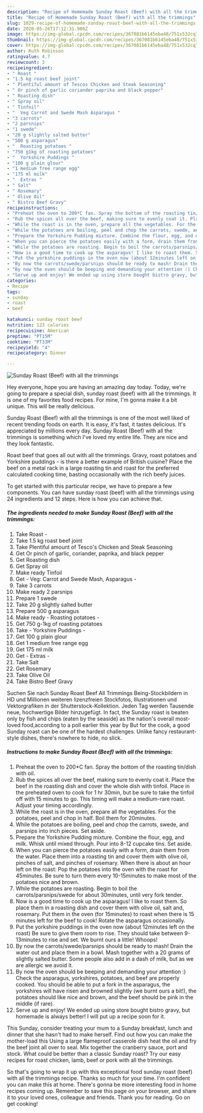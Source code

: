 ```yaml
---
description: "Recipe of Homemade Sunday Roast (Beef) with all the trimmings"
title: "Recipe of Homemade Sunday Roast (Beef) with all the trimmings"
slug: 1029-recipe-of-homemade-sunday-roast-beef-with-all-the-trimmings
date: 2020-05-26T17:12:31.986Z
image: https://img-global.cpcdn.com/recipes/367081b6145eba48/751x532cq70/sunday-roast-beef-with-all-the-trimmings-recipe-main-photo.jpg
thumbnail: https://img-global.cpcdn.com/recipes/367081b6145eba48/751x532cq70/sunday-roast-beef-with-all-the-trimmings-recipe-main-photo.jpg
cover: https://img-global.cpcdn.com/recipes/367081b6145eba48/751x532cq70/sunday-roast-beef-with-all-the-trimmings-recipe-main-photo.jpg
author: Ruth Robinson
ratingvalue: 4.7
reviewcount: 3
recipeingredient:
- " Roast "
- "1.5 kg roast beef joint"
- " Plentiful amount of Tescos Chicken and Steak Seasoning"
- " Or pinch of garlic coriander paprika and black pepper"
- " Roasting dish"
- " Spray oil"
- " Tinfoil"
- "  Veg Carrot and Swede Mash Asparagus "
- "3 carrots"
- "2 parsnips"
- "1 swede"
- "20 g slightly salted butter"
- "500 g asparagus"
- "  Roasting potatoes "
- "750 g1kg of roasting potatoes"
- "  Yorkshire Puddings "
- "100 g plain glour"
- "1 medium free range egg"
- "175 ml milk"
- "  Extras "
- " Salt"
- " Rosemary"
- " Olive Oil"
- " Bistro Beef Gravy"
recipeinstructions:
- "Preheat the oven to 200*C fan. Spray the bottom of the roasting tin/dish with oil."
- "Rub the spices all over the beef, making sure to evenly coat it. Place the beef in the roasting dish and cover the whole dish with tinfoil. Place in the preheated oven to cook for 1 hr 30min, but be sure to take the tinfoil off with 15 minutes to go. This timing will make a medium-rare roast. Adjust your timing accordingly."
- "While the roast is in the oven, prepare all the vegetables. For the potatoes, peel and chop in half. Boil them for 20minutes."
- "While the potatoes are boiling, peel and chop the carrots, swede, and parsnips into inch pieces. Set aside."
- "Prepare the Yorkshire Pudding mixture. Combine the flour, egg, and milk. Whisk until mixed through. Pour into 8-12 cupcake tins. Set aside."
- "When you can pierce the potatoes easily with a form, drain them from the water. Place them into a roasting tin and cover them with olive oil, pinches of salt, and pinches of rosemary. When there is about an hour left on the roast: Pop the potatoes into the oven with the roast for 45minutes. Be sure to turn them every 10-15minutes to make most of the potatoes nice and brown."
- "While the potatoes are roasting. Begin to boil the carrots/parsnips/swede for about 30minutes, until very fork tender."
- "Now is a good time to cook up the asparagus! I like to roast them. So place them in a roasting dish and cover them with olive oil, salt and, rosemary. Put them in the oven (for 15minutes) to roast when there is 15 minutes left for the beef to cook! Rotate the asparagus occasionally."
- "Put the yorkshire puddings in the oven now (about 12minutes left on the roast) Be sure to give them room to rise. They should take between 9-13minutes to rise and set. We burnt ours a little! Whoops!"
- "By now the carrots/swede/parsnips should be ready to mash! Drain the water out and place them in a bowl. Mash together with a 20 grams of slightly salted butter. Some people also add in a dash of milk, but as we are allergic we avoid it."
- "By now the oven should be beeping and demanding your attention :) Check the asparagus, yorkshires, potatoes, and beef are properly cooked. You should be able to put a fork in the asparagus, the yorkshires will have risen and browned slightly (we burnt ours a bit!), the potatoes should like nice and brown, and the beef should be pink in the middle (if rare)."
- "Serve up and enjoy! We ended up using store bought bistro gravy, but homemade is always better! I will put up a recipe soon for it."
categories:
- Recipe
tags:
- sunday
- roast
- beef

katakunci: sunday roast beef 
nutrition: 123 calories
recipecuisine: American
preptime: "PT15M"
cooktime: "PT33M"
recipeyield: "4"
recipecategory: Dinner

---
```



![Sunday Roast (Beef) with all the trimmings](https://img-global.cpcdn.com/recipes/367081b6145eba48/751x532cq70/sunday-roast-beef-with-all-the-trimmings-recipe-main-photo.jpg)

Hey everyone, hope you are having an amazing day today. Today, we're going to prepare a special dish, sunday roast (beef) with all the trimmings. It is one of my favorites food recipes. For mine, I'm gonna make it a bit unique. This will be really delicious.

Sunday Roast (Beef) with all the trimmings is one of the most well liked of recent trending foods on earth. It is easy, it's fast, it tastes delicious. It's appreciated by millions every day. Sunday Roast (Beef) with all the trimmings is something which I've loved my entire life. They are nice and they look fantastic.

Roast beef that goes all out with all the trimmings. Gravy, roast potatoes and Yorkshire puddings - is there a better example of British cuisine? Place the beef on a metal rack in a large roasting tin and roast for the preferred calculated cooking time, basting occasionally with the rich beefy juices.


To get started with this particular recipe, we have to prepare a few components. You can have sunday roast (beef) with all the trimmings using 24 ingredients and 12 steps. Here is how you can achieve that.

<!--inarticleads1-->

##### The ingredients needed to make Sunday Roast (Beef) with all the trimmings:

1. Take  Roast -
1. Take 1.5 kg roast beef joint
1. Take  Plentiful amount of Tesco&#39;s Chicken and Steak Seasoning
1. Get  Or pinch of garlic, coriander, paprika, and black pepper
1. Get  Roasting dish
1. Get  Spray oil
1. Make ready  Tinfoil
1. Get  - Veg: Carrot and Swede Mash, Asparagus -
1. Take 3 carrots
1. Make ready 2 parsnips
1. Prepare 1 swede
1. Take 20 g slightly salted butter
1. Prepare 500 g asparagus
1. Make ready  - Roasting potatoes -
1. Get 750 g-1kg of roasting potatoes
1. Take  - Yorkshire Puddings -
1. Get 100 g plain glour
1. Get 1 medium free range egg
1. Get 175 ml milk
1. Get  - Extras -
1. Take  Salt
1. Get  Rosemary
1. Take  Olive Oil
1. Take  Bistro Beef Gravy


Suchen Sie nach Sunday Roast Beef All Trimmings Being-Stockbildern in HD und Millionen weiteren lizenzfreien Stockfotos, Illustrationen und Vektorgrafiken in der Shutterstock-Kollektion. Jeden Tag werden Tausende neue, hochwertige Bilder hinzugefügt. In fact, the Sunday roast is beaten only by fish and chips (eaten by the seaside) as the nation&#39;s overall most-loved food,according to a poll earlier this year by But for the cook, a good Sunday roast can be one of the hardest challenges. Unlike fancy restaurant-style dishes, there&#39;s nowhere to hide, no slick. 

<!--inarticleads2-->

##### Instructions to make Sunday Roast (Beef) with all the trimmings:

1. Preheat the oven to 200*C fan. Spray the bottom of the roasting tin/dish with oil.
1. Rub the spices all over the beef, making sure to evenly coat it. Place the beef in the roasting dish and cover the whole dish with tinfoil. Place in the preheated oven to cook for 1 hr 30min, but be sure to take the tinfoil off with 15 minutes to go. This timing will make a medium-rare roast. Adjust your timing accordingly.
1. While the roast is in the oven, prepare all the vegetables. For the potatoes, peel and chop in half. Boil them for 20minutes.
1. While the potatoes are boiling, peel and chop the carrots, swede, and parsnips into inch pieces. Set aside.
1. Prepare the Yorkshire Pudding mixture. Combine the flour, egg, and milk. Whisk until mixed through. Pour into 8-12 cupcake tins. Set aside.
1. When you can pierce the potatoes easily with a form, drain them from the water. Place them into a roasting tin and cover them with olive oil, pinches of salt, and pinches of rosemary. When there is about an hour left on the roast: Pop the potatoes into the oven with the roast for 45minutes. Be sure to turn them every 10-15minutes to make most of the potatoes nice and brown.
1. While the potatoes are roasting. Begin to boil the carrots/parsnips/swede for about 30minutes, until very fork tender.
1. Now is a good time to cook up the asparagus! I like to roast them. So place them in a roasting dish and cover them with olive oil, salt and, rosemary. Put them in the oven (for 15minutes) to roast when there is 15 minutes left for the beef to cook! Rotate the asparagus occasionally.
1. Put the yorkshire puddings in the oven now (about 12minutes left on the roast) Be sure to give them room to rise. They should take between 9-13minutes to rise and set. We burnt ours a little! Whoops!
1. By now the carrots/swede/parsnips should be ready to mash! Drain the water out and place them in a bowl. Mash together with a 20 grams of slightly salted butter. Some people also add in a dash of milk, but as we are allergic we avoid it.
1. By now the oven should be beeping and demanding your attention :) Check the asparagus, yorkshires, potatoes, and beef are properly cooked. You should be able to put a fork in the asparagus, the yorkshires will have risen and browned slightly (we burnt ours a bit!), the potatoes should like nice and brown, and the beef should be pink in the middle (if rare).
1. Serve up and enjoy! We ended up using store bought bistro gravy, but homemade is always better! I will put up a recipe soon for it.


This Sunday, consider treating your mum to a Sunday breakfast, lunch and dinner that she hasn&#39;t had to make herself. Find out how you can make the mother-load this Using a large flameproof casserole dish heat the oil and fry the beef joint all over to seal. Mix together the cranberry sauce, port and stock. What could be better than a classic Sunday roast? Try our easy recipes for roast chicken, lamb, beef or pork with all the trimmings. 

So that's going to wrap it up with this exceptional food sunday roast (beef) with all the trimmings recipe. Thanks so much for your time. I'm confident you can make this at home. There's gonna be more interesting food in home recipes coming up. Remember to save this page on your browser, and share it to your loved ones, colleague and friends. Thank you for reading. Go on get cooking!

